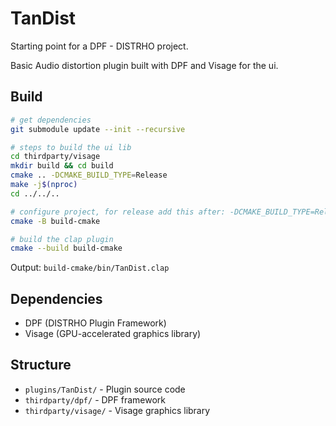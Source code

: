 # TanDist

Starting point for a DPF - DISTRHO project.

Basic Audio distortion plugin built with DPF and Visage for the ui.

## Build

```bash
# get dependencies
git submodule update --init --recursive

# steps to build the ui lib
cd thirdparty/visage
mkdir build && cd build
cmake .. -DCMAKE_BUILD_TYPE=Release
make -j$(nproc)
cd ../../..

# configure project, for release add this after: -DCMAKE_BUILD_TYPE=Release
cmake -B build-cmake

# build the clap plugin
cmake --build build-cmake
```

Output: `build-cmake/bin/TanDist.clap`

## Dependencies

- DPF (DISTRHO Plugin Framework)
- Visage (GPU-accelerated graphics library)

## Structure

- `plugins/TanDist/` - Plugin source code
- `thirdparty/dpf/` - DPF framework
- `thirdparty/visage/` - Visage graphics library
